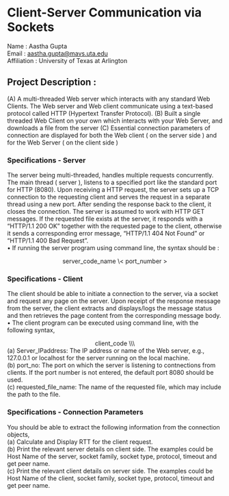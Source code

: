 # Client-Server Communication via Sockets

Name : Aastha Gupta <br>
Email : aastha.gupta@mavs.uta.edu <br>
Affiliation : University of Texas at Arlington <br>

## Project Description : <br>

(A) A multi-threaded Web server which interacts with any standard Web Clients. The Web server and Web client communicate using a text-based protocol called HTTP (Hypertext Transfer Protocol).
(B) Built a single threaded Web Client on your own which interacts with your Web Server, and downloads a file from the server
(C) Essential connection parameters of connection are displayed for both the Web client ( on the server side ) and for the Web Server ( on the client side )

### Specifications - Server

The server being multi-threaded, handles multiple requests concurrently. The main thread ( server ), listens to a specified port like the standard port for HTTP (8080). Upon receiving a HTTP request, the server sets up a TCP connection to the requesting client and serves the request in a separate thread using a new port. After sending the response back to the client, it closes the connection. The server is assumed to work with HTTP GET messages. If the requested file exists at the server, it responds with a “HTTP/1.1 200 OK” together with the requested page to the client, otherwise it sends a corresponding error message, “HTTP/1.1 404 Not Found” or “HTTP/1.1 400 Bad Request”. <br>
• If running the server program using command line, the syntax should be : <br>
<center> server_code_name \< port_number > </center>

### Specifications - Client

The client should be able to initiate a connection to the server, via a socket and request any page on the server. Upon receipt of the response message from the server, the client extracts and displays/logs the message status and then retrieves the page content from the corresponding message body.<br>
• The client program can be executed using command line, with the following syntax, <br>
<center> client_code \<server_IP address>\<port_no>\<requested_file_name></center>
(a) Server_IPaddress: The IP address or name of the Web server, e.g., 127.0.0.1 or localhost for the server running on the local machine. <br>
(b) port_no: The port on which the server is listening to contnections from clients. If the port number is not entered, the default port 8080 should be used. <br>
(c) requested_file_name: The name of the requested file, which may include the path to the file. <br>

### Specifications - Connection Parameters
You should be able to extract the following information from the connection objects,<br>
(a) Calculate and Display RTT for the client request. <br>
(b) Print the relevant server details on client side. The examples could be Host Name of the server, socket family, socket type, protocol, timeout and get peer name. <br>
(c) Print the relevant client details on server side. The examples could be Host Name of the client, socket family, socket type, protocol, timeout and get peer name. <br>


